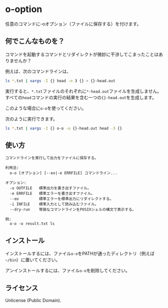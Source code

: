 o-option
========

任意のコマンドに-oオプション（ファイルに保存する）を付けます。

## 何でこんなものを？

コマンドを起動するコマンドとリダイレクトが微妙に干渉してこまったことはありませんか？

例えば、次のコマンドラインは、

```sh
ls *.txt | xargs -I {} head -n 3 {} > {}-head.out
```

実行すると、`*.txt`ファイルのそれぞれに`*-head.out`ファイルを生成しません。
すべての`head`コマンドの実行の結果を含む一つの`{}-head.out`を生成します。

このような場合に`o-o`を使ってください。

次のように実行できます。

```sh
ls *.txt | xargs -I {} o-o -o {}-head.out head -3 {}
```

## 使い方

```
コマンドラインを実行して出力をファイルに保存する。

利用法:
  o-o [オプション] [--eo|-e ERRFILE] コマンドライン...

オプション:
  -o OUTFILE   標準出力を書き出すファイル。
  -e ERRFILE   標準エラーを書き出すファイル。
  --eo         標準エラーを標準出力にリダイレクトする。
  -i INFILE    標準入力として読み込むファイル。  
  --dry-run    等価なコマンドラインをPOSIXシェルの構文で表示する。

例:
  o-o -o result.txt ls
```

## インストール

インストールするには、ファイル`o-o`をPATHが通ったディレクトリ（例えば`~/bin`）に置いてください。

アンインストールするには、ファイル`o-o`を削除してください。

## ライセンス

Unlicense (Public Domain).

